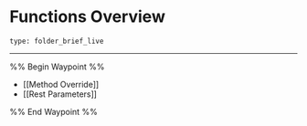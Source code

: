 # Functions Overview
 
```ccard
type: folder_brief_live
```
 
---

%% Begin Waypoint %%
- [[Method Override]]
- [[Rest Parameters]]

%% End Waypoint %%
